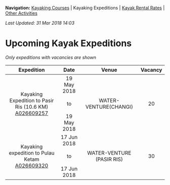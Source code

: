 **Navigation:** [Kayaking Courses](index) &#124; Kayaking Expeditions &#124; [Kayak Rental Rates](rental) &#124; [Other Activities](activity)

_Last Updated: 31 Mar 2018 14:03_
# Upcoming Kayak Expeditions

_Only expeditions with vacancies are shown_

Expedition | Date | Venue | Vacancy
:---:|:---:|:---:|:---:
Kayaking Expedition to Pasir Ris (10.6 KM)<br />[A026609257](https://www.onepa.sg/event/details/a026609257)|19 May 2018<br/><br/>to<br/><br/>19 May 2018|WATER-VENTURE(CHANGI)|20
Kayaking expedition to Pulau Ketam<br />[A026609320](https://www.onepa.sg/event/details/a026609320)|17 Jun 2018<br/><br/>to<br/><br/>17 Jun 2018|WATER-VENTURE (PASIR RIS)|30

